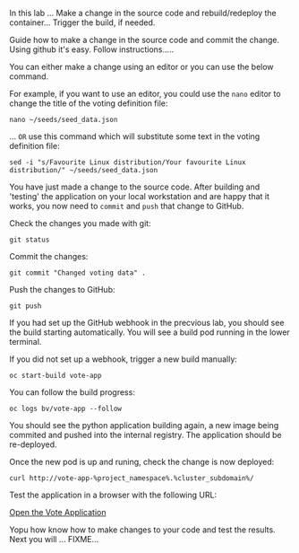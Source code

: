
In this lab ... Make a change in the source code and rebuild/redeploy the container... 
Trigger the build, if needed. 

Guide how to make a change in the source code and commit the change.  Using github it's easy.  Follow instructions..... 

You can either make a change using an editor or you can use the below command.

For example, if you want to use an editor, you could use the ``nano`` editor to change the title of the voting definition file:

```execute
nano ~/seeds/seed_data.json
```

... ``OR`` use this command which will substitute some text in the voting definition file:

```execute
sed -i "s/Favourite Linux distribution/Your favourite Linux distribution/" ~/seeds/seed_data.json
```

You have just made a change to the source code. After building and 'testing' the application on your local workstation and are happy that it works, 
you now need to ``commit`` and ``push`` that change to GitHub. 

Check the changes you made with git:

```execute
git status
```

Commit the changes:

```execute
git commit "Changed voting data" . 
```

Push the changes to GitHub:

```execute
git push 
```


If you had set up the GitHub webhook in the precvious lab, you should see the build starting automatically.  You will see a build pod running in the lower terminal.

If you did not set up a webhook, trigger a new build manually:

```execute
oc start-build vote-app 
```

You can follow the build progress:

```execute
oc logs bv/vote-app --follow
```

You should see the python application building again, a new image being commited and pushed into the internal registry. The application should be re-deployed.

Once the new pod is up and runing, check the change is now deployed:

```execute 
curl http://vote-app-%project_namespace%.%cluster_subdomain%/ 
```

Test the application in a browser with the following URL:

[Open the Vote Application](http://vote-app-%project_namespace%.%cluster_subdomain%/)


Yopu how know how to make changes to your code and test the results.  Next you will ... FIXME...
